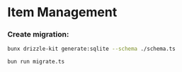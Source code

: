 # Item Management

### Create migration:

```bash
bunx drizzle-kit generate:sqlite --schema ./schema.ts

bun run migrate.ts
```

